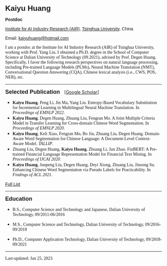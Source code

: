 <b><font size=5 face="Arial">Kaiyu Huang</font></b>

<font face="Arial"><b>Postdoc</b>

[Institute for AI Industry Research (AIR)](https://air.tsinghua.edu.cn/), [Tsinghua University](https://www.tsinghua.edu.cn/), China</font>

<font face="Arial">Email: kaiyuhuang@hotmail.com</font>


<font face="Cambria">
I am a postdoc at the Institute for AI Industry Research (AIR) of Tsinghua University, working with Prof. Yang Liu. I obtained a Ph.D. degree in the School of Computer Science at Dalian University of Technology (09.2021), advised by Prof. Degen Huang. Specifically, I favor the following research perspectives on natural language processing, including Pre-trained Language Models (PLMs), Neural Machine Translation (NMT), Conversational Question Answering (CQA), Chinese lexical analysis (i.e., CWS, POS, NER), etc.

<!-- Moreover, I am also interested in Japanese. During my Ph.D., I have joined multiple research projects and foundations, including "The National Natural Science Foundation of China", "National Key R&D Program of China", etc.  -->
</font>

---

<b><font size=4 face="Arial">Selected Publication</font></b>&emsp;[[Google Scholar](https://scholar.google.com/citations?user=qAp-hS4AAAAJ&hl=zh-CN)]

- <font face="Cambria"><b>Kaiyu Huang</b>, Peng Li, Jin Ma, Yang Liu. Entropy-Based Vocabulary Substitution for Incremental Learning in Multilingual Neural Machine Translation. In <i>Proceedings of EMNLP 2022</i>.</font>
- <font face="Cambria"><b>Kaiyu Huang</b>, Degen Huang, Zhuang Liu, Fengran Mo. A Joint Multiple Criteria Model in Transfer Learning for Cross-domain Chinese Word Segmentation. In <i>Proceedings of EMNLP 2020</i>.</font>
- <font face="Cambria"><b>Kaiyu Huang</b>, Keli Xiao, Fengran Mo, Bo Jin, Zhuang Liu, Degen Huang. Domain-Aware Word Segmentation for Chinese Language: A Document-Level Context-Aware Model. <i>TALLIP</i>.</font>
- <font face="Cambria">Zhuang Liu, Degen Huang, <b>Kaiyu Huang</b>, Zhuang Li, Jun Zhao. FinBERT: A Pre-trained Financial Language Representation Model for Financial Text Mining. In <i>Proceedings of IJCAI 2020</i>.</font>
- <font face="Cambria"><b>Kaiyu Huang</b>, Junpeng Liu, Degen Huang, Deyi Xiong, Zhuang Liu, Jinsong Su. Enhancing Chinese Word Segmentation via Pseudo Labels for Practicability. In <i>Findings of ACL 2021</i>.</font>

<font face="Arial">[Full List](publications.html)</font>

---
<b><font size=4 face="Arial">Education</font></b>
* <font face="Cambria">B.S., Computer Science and Technology and Japanese, Dalian University of Technology, 09/2011-06/2016</font>

* <font face="Cambria">M.S., Computer Science and Technology, Dalian University of Technology, 09/2016-09/2018</font>

* <font face="Cambria">Ph.D., Computer Application Technology, Dalian University of Technology, 09/2018-09/2021</font>

---
<font face="Cambria">Last-updated: Jan 25, 2023.</font>
